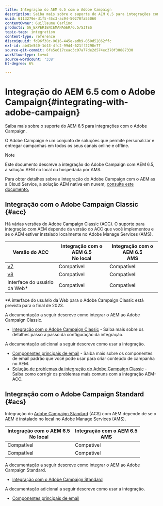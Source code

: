 ```yaml
---
title: Integração do AEM 6.5 com o Adobe Campaign
description: Saiba mais sobre o suporte do AEM 6.5 para integrações com o Adobe Campaign.
uuid: 6113279e-d1f5-46c3-ac94-50270fa55060
contentOwner: Guillaume Carlino
products: SG_EXPERIENCEMANAGER/6.5/SITES
topic-tags: integration
content-type: reference
discoiquuid: fd96f30c-0616-445e-adb9-050d52862ffc
exl-id: ab41e540-1d43-4fc2-99d4-621ff2290e77
source-git-commit: 6fe5e617ceac3c97a77de2d574ec370f30887330
workflow-type: tm+mt
source-wordcount: '338'
ht-degree: 6%

---
```



# Integração do AEM 6.5 com o Adobe Campaign{#integrating-with-adobe-campaign}

Saiba mais sobre o suporte do AEM 6.5 para integrações com o Adobe Campaign.

O Adobe Campaign é um conjunto de soluções que permite personalizar e entregar campanhas em todos os seus canais online e offline.

>[!NOTE]
>
>Este documento descreve a integração do Adobe Campaign com AEM 6.5, a solução AEM no local ou hospedada por AMS.
>
>Para obter detalhes sobre a integração do Adobe Campaign com o AEM as a Cloud Service, a solução AEM nativa em nuvem, [consulte este documento.](https://experienceleague.adobe.com/docs/experience-manager-cloud-service/content/sites/integrations/campaign.html)

## Integração com o Adobe Campaign Classic {#acc}

Há várias versões do Adobe Campaign Classic (ACC). O suporte para integração com AEM depende da versão do ACC que você implementou e se o AEM estiver instalado localmente no Adobe Manage Services (AMS).

| Versão do ACC | Integração com o AEM 6.5 <br>No local | Integração com o AEM 6.5<br>AMS |
|---|---|---|
| [v7](https://experienceleague.adobe.com/docs/campaign-classic.html?lang=pt-BR) | Compatível | Compatível |
| [v8](https://experienceleague.adobe.com/docs/campaign-v8.html) | Compatível | Compatível |
| Interface do usuário da Web* | Compatível | Compatível |

*A interface do usuário da Web para o Adobe Campaign Classic está prevista para o final de 2023.

A documentação a seguir descreve como integrar o AEM ao Adobe Campaign Classic.

* [Integração com o Adobe Campaign Classic](/help/sites-administering/campaignonpremise.md) - Saiba mais sobre os detalhes passo a passo da configuração da integração.

A documentação adicional a seguir descreve como usar a integração.

* [Componentes principais de email](https://experienceleague.adobe.com/docs/experience-manager-core-components/using/email/introduction.html) - Saiba mais sobre os componentes de email padrão que você pode usar para criar conteúdo de campanha no AEM.
* [Solução de problemas da integração do Adobe Campaign Classic](/help/sites-administering/troubleshooting-campaignintegration.md) - Saiba como corrigir os problemas mais comuns com a integração AEM-ACC.

## Integração com o Adobe Campaign Standard {#acs}

Integração do [Adobe Campaign Standard](https://experienceleague.adobe.com/docs/campaign-standard.html) (ACS) com AEM depende de se o AEM é instalado no local no Adobe Manage Services (AMS).

| Integração com o AEM 6.5 <br>No local | Integração com o AEM 6.5<br>AMS |
|---|---|
| Compatível | Compatível |
| Compatível | Compatível |

A documentação a seguir descreve como integrar o AEM ao Adobe Campaign Standard.

* [Integração com o Adobe Campaign Standard](/help/sites-administering/campaignstandard.md)

A documentação adicional a seguir descreve como usar a integração.

* [Componentes principais de email](https://experienceleague.adobe.com/docs/experience-manager-core-components/using/email/introduction.html)
